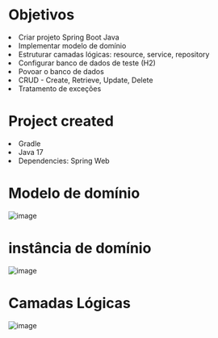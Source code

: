 # Objetivos
<li> Criar projeto Spring Boot Java </li> 
<li> Implementar modelo de domínio </li> 
<li> Estruturar camadas lógicas: resource, service, repository </li> 
<li> Configurar banco de dados de teste (H2) </li> 
<li> Povoar o banco de dados </li>  
<li> CRUD - Create, Retrieve, Update, Delete </li>  
<li> Tratamento de exceções </li> 

# Project created
<li> Gradle </li>
<li> Java 17 </li> 
<li> Dependencies: Spring Web </li> 

# Modelo de domínio
![image](https://user-images.githubusercontent.com/90002310/211168796-9d89b45e-bc69-4fa6-aaf9-d1a291492c64.png)

# instância de domínio
![image](https://user-images.githubusercontent.com/90002310/211168834-1df8d435-e014-456f-beaa-b25151e128f0.png)

# Camadas Lógicas
![image](https://user-images.githubusercontent.com/90002310/211168860-52da19ab-9318-4182-9aba-68648a97166c.png)
